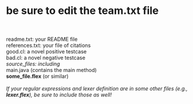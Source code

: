 # be sure to edit the team.txt file
<br/>
<br>
readme.txt: your README file<br>
references.txt: your file of citations<br/>
good.cl: a novel positive testcase<br>
bad.cl: a novel negative testcase<br>
<i>source_files: including<br></i>
main.java (contains the main method)<br>
<b>some_file.flex</b> (or similar)<br>
<br>
<i>If your regular expressions and lexer definition are in some other files (e.g., <b>lexer.flex</b>), be sure to include those as well!</i>
